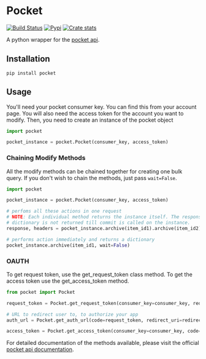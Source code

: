Pocket
======
[![Build Status](https://travis-ci.org/tapanpandita/pocket.png)](https://travis-ci.org/tapanpandita/pocket/)
[![Pypi](https://badge.fury.io/py/pocket.png)](http://badge.fury.io/py/pocket)
[![Crate stats](https://pypip.in/d/pocket/badge.png)](https://crate.io/packages/pocket/)

A python wrapper for the [pocket api](http://getpocket.com/api/docs).

Installation
------------
```
pip install pocket
```

Usage
------

You'll need your pocket consumer key. You can find this from your account page.
You will also need the access token for the account you want to modify.
Then, you need to create an instance of the pocket object

```python
import pocket

pocket_instance = pocket.Pocket(consumer_key, access_token)
```

### Chaining Modify Methods

All the modify methods can be chained together for creating one bulk query. If you don't wish to chain the methods, just pass `wait=False`.

```python
import pocket

pocket_instance = pocket.Pocket(consumer_key, access_token)

# perfoms all these actions in one request
# NOTE: Each individual method returns the instance itself. The response
# dictionary is not returned till commit is called on the instance.
response, headers = pocket_instance.archive(item_id1).archive(item_id2).favorite(item_id3).delete(item_id4).commit()

# performs action immediately and returns a dictionary
pocket_instance.archive(item_id1, wait=False)
```

### OAUTH

To get request token, use the get_request_token class method. To get the access token use the get_access_token method.

```python
from pocket import Pocket

request_token = Pocket.get_request_token(consumer_key=consumer_key, redirect_uri=redirect_uri)

# URL to redirect user to, to authorize your app
auth_url = Pocket.get_auth_url(code=request_token, redirect_uri=redirect_uri)

access_token = Pocket.get_access_token(consumer_key=consumer_key, code=request_token)
```

For detailed documentation of the methods available, please visit the official [pocket api documentation](http://getpocket.com/api/docs).
